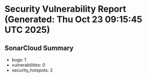 # Security Vulnerability Report (Generated: Thu Oct 23 09:15:45 UTC 2025)


## SonarCloud Summary
* bugs: 1
* vulnerabilities: 0
* security_hotspots: 2
